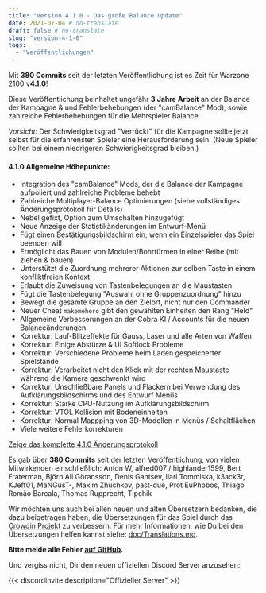 ```yaml
---
title: "Version 4.1.0 - Das große Balance Update"
date: 2021-07-04 # no-translate
draft: false # no-translate
slug: "version-4-1-0"
tags:
  - "Veröffentlichungen"
---
```


Mit **380 Commits** seit der letzten Veröffentlichung ist es Zeit für Warzone 2100 v**4.1.0**!

Diese Veröffentlichung beinhaltet ungefähr **3 Jahre Arbeit** an der Balance der Kampagne & und Fehlerbehebungen (der "camBalance" Mod), sowie zahlreiche Fehlerbehebungen für die Mehrspieler Balance.

*Vorsicht:* Der Schwierigkeitsgrad "Verrückt" für die Kampagne sollte jetzt selbst für die erfahrensten Spieler eine Herausforderung sein. (Neue Spieler sollten bei einem niedrigeren Schwierigkeitsgrad bleiben.)

#### 4.1.0 Allgemeine Höhepunkte:

- Integration des "camBalance" Mods, der die Balance der Kampagne aufpoliert und zahlreiche Probleme behebt
- Zahlreiche Multiplayer-Balance Optimierungen (siehe vollständiges Änderungsprotokoll für Details)
- Nebel gefixt, Option zum Umschalten hinzugefügt
- Neue Anzeige der Statistikänderungen im Entwurf-Menü
- Fügt einen Bestätigungsbildschirm ein, wenn ein Einzelspieler das Spiel beenden will
- Ermöglicht das Bauen von Modulen/Bohrtürmen in einer Reihe (mit ziehen & bauen)
- Unterstützt die Zuordnung mehrerer Aktionen zur selben Taste in einem konfliktfreien Kontext
- Erlaubt die Zuweisung von Tastenbelegungen an die Maustasten
- Fügt die Tastenbelegung "Auswahl ohne Gruppenzuordnung" hinzu
- Bewegt die gesamte Gruppe an den Zielort, nicht nur den Commander
- Neuer Cheat `makemehero` gibt den gewählten Einheiten den Rang "Held"
- Allgemeine Verbesserungen an der Cobra KI / Accounts für die neuen Balanceänderungen
- Korrektur: Lauf-Blitzeffekte für Gauss, Laser und alle Arten von Waffen
- Korrektur: Einige Abstürze & UI Softlock Probleme
- Korrektur: Verschiedene Probleme beim Laden gespeicherter Spielstände
- Korrektur: Verarbeitet nicht den Klick mit der rechten Maustaste während die Kamera geschwenkt wird
- Korrektur: Unschließbare Panels und Flackern bei Verwendung des Aufklärungsbildschirms und des Entwurf Menüs
- Korrektur: Starke CPU-Nutzung im Aufklärungsbildschirm
- Korrektur: VTOL Kollision mit Bodeneinheiten
- Korrektur: Normal Mappping von 3D-Modellen in Menüs / Schaltflächen
- Viele weitere Fehlerkorrekturen

[Zeige das komplette 4.1.0 Änderungsprotokoll](https://github.com/Warzone2100/warzone2100/raw/4.1.0/ChangeLog)

Es gab über **380 Commits** seit der letzten Veröffentlichung, von vielen Mitwirkenden einschließlich: Anton W, alfred007 / highlander1599, Bert Fraterman, Björn Ali Göransson, Denis Gantsev, Ilari Tommiska, k3ack3r, KJeff01, MaNGusT-, Maxim Zhuchkov, past-due, Prot EuPhobos, Thiago Romão Barcala, Thomas Rupprecht, Tipchik

Wir möchten uns auch bei allen neuen und alten Übersetzern bedanken, die dazu beigetragen haben, die Übersetzungen für das Spiel durch das [Crowdin Projekt](https://crowdin.com/project/warzone2100) zu verbessern. Für mehr Informationen, wie Du bei den Übersetzungen helfen kannst siehe: [doc/Translations.md](https://github.com/Warzone2100/warzone2100/blob/master/doc/Translations.md#how-do-i-help-translate).

**Bitte melde alle Fehler [auf GitHub](https://github.com/Warzone2100/warzone2100/issues).**

Und vergiss nicht, Dir den neuen offiziellen Discord Server anzusehen:

{{< discordinvite description="Offizieller Server" >}}
